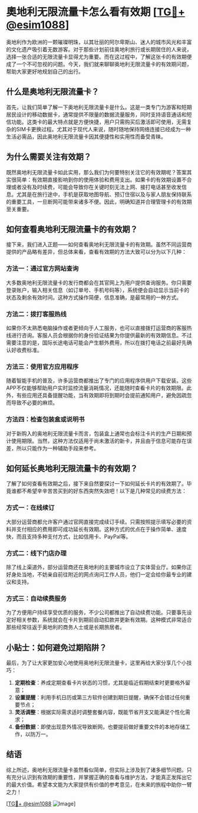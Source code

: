 # 奧地利无限流量卡怎么看有效期 [[TG💪+ @esim1088](https://t.me/s/esim1088)]

奥地利作为欧洲的一颗璀璨明珠，以其壮丽的阿尔卑斯山、迷人的城市风光和丰富的文化遗产吸引着无数游客。对于那些计划前往奥地利旅行或长期居住的人来说，选择一张合适的无限流量卡显得尤为重要。而在这过程中，了解这张卡的有效期便成了一个不可忽视的问题。今天，我们就来聊聊奥地利无限流量卡的有效期问题，帮助大家更好地规划自己的出行。

## 什么是奥地利无限流量卡？

首先，让我们简单了解一下奥地利无限流量卡是什么。这是一类专门为游客和短期居民设计的移动数据卡，通常提供不限量的数据流量服务，同时支持语音通话和短信功能。这类卡的最大特点就是方便快捷，用户只需购买后激活即可使用，无需复杂的SIM卡更换过程。尤其对于现代人来说，随时随地保持网络连接已经成为一种生活必需品，因此奥地利无限流量卡因其便捷性和实用性而备受青睐。

## 为什么需要关注有效期？

既然奥地利无限流量卡如此实用，那么我们为何要特别关注它的有效期呢？答案其实很简单：有效期直接影响到你的使用体验和费用支出。如果卡的有效期设置不合理或者没有及时续费，可能会导致你在关键时刻无法上网、接打电话甚至收发信息。尤其是在旅行途中，手机是获取地图导航、预订住宿以及与家人朋友保持联系的重要工具，一旦断网可能带来诸多不便。因此，明确知道并合理管理卡的有效期至关重要。

## 如何查看奥地利无限流量卡的有效期？

接下来，我们进入正题——如何查看奥地利无限流量卡的有效期。虽然不同运营商提供的产品略有差异，但总体来看，查看有效期的方法大致可以分为以下几种：

### 方法一：通过官方网站查询

大多数奥地利无限流量卡的发行商都会在其官网上为用户提供查询服务。你只需要登录账户，输入相关信息（如订单号、手机号码等），系统便会自动显示当前卡的状态及剩余有效时间。这种方式操作简便，信息准确，是最常用的一种方式。

### 方法二：拨打客服热线

如果你不太熟悉电脑操作或者更倾向于人工服务，也可以直接拨打运营商的客服热线进行咨询。客服人员会根据你的身份验证结果为你提供最新的有效期信息。不过需要注意的是，国际长途电话可能会产生额外费用，所以在拨打电话之前最好先确认好收费标准。

### 方法三：使用官方应用程序

随着智能手机的普及，许多运营商都推出了专门的应用程序供用户下载安装。这些APP不仅能够帮助用户实时监控流量消耗情况，还能随时查看卡片的有效期限。此外，有些应用还具备提醒功能，当有效期即将到期时会提前通知用户，避免因疏忽而导致不必要的麻烦。

### 方法四：检查包装盒或说明书

对于新购入的奥地利无限流量卡而言，包装盒上通常也会标注卡片的生产日期和预计使用期限。当然，这种方法仅适用于尚未激活的新卡，并且由于信息可能存在误差，所以只能作为一种辅助手段来参考。

## 如何延长奥地利无限流量卡的有效期？

了解了如何查看有效期之后，接下来自然要探讨一下如何延长卡片的有效期了。毕竟谁都不希望辛辛苦苦买到的好东西突然失效吧！以下是几种常见的续费方法：

### 方式一：在线续订

大部分运营商都允许客户通过官网直接完成续订手续。只需按照提示填写必要的资料并支付相应的费用即可成功延长有效期。这种方式的优点在于操作简单、速度快，而且支持多种支付方式，比如信用卡、PayPal等。

### 方式二：线下门店办理

除了线上渠道外，部分运营商还在奥地利的主要城市设立了实体营业厅。如果你正好身处当地，不妨亲自前往附近的网点询问工作人员，他们一定会给你最专业的建议和支持。

### 方式三：自动续费服务

为了方便用户持续享受优质的服务，不少公司都推出了自动续费功能。只要事先设定好相关参数，系统就会在卡片到期前自动扣款并更新有效期。这种模式非常适合那些经常往返于奥地利的商务人士或是长期旅居者。

## 小贴士：如何避免过期陷阱？

最后，为了让大家更加安心地使用奥地利无限流量卡，这里再给大家分享几个小技巧：

1. **定期检查**：养成定期查看卡片状态的习惯，尤其是临近假期结束时更要格外留意；
2. **设置提醒**：利用手机日历或第三方软件创建到期日提醒，确保不会错过任何重要节点；
3. **灵活调整**：根据实际需求适时调整套餐内容，既能节省开支又能满足个性化需求；
4. **备份数据**：即使出现意外情况导致断网，也要提前做好重要文件的本地存储工作，以防万一。

## 结语

综上所述，奥地利无限流量卡虽然看似简单，但实际上涉及到了诸多细节问题。只有充分认识到有效期的重要性，并掌握正确的查看与维护方法，才能真正发挥出它的最大价值。希望本文能为大家提供有价值的参考意见，在未来的旅程中助你一臂之力！

[[TG💪+ @esim1088](https://t.me/s/esim1088) ![Image](https://i.postimg.cc/4NQfJmqS/Snipaste-2025-05-13-00-14-12.png)]